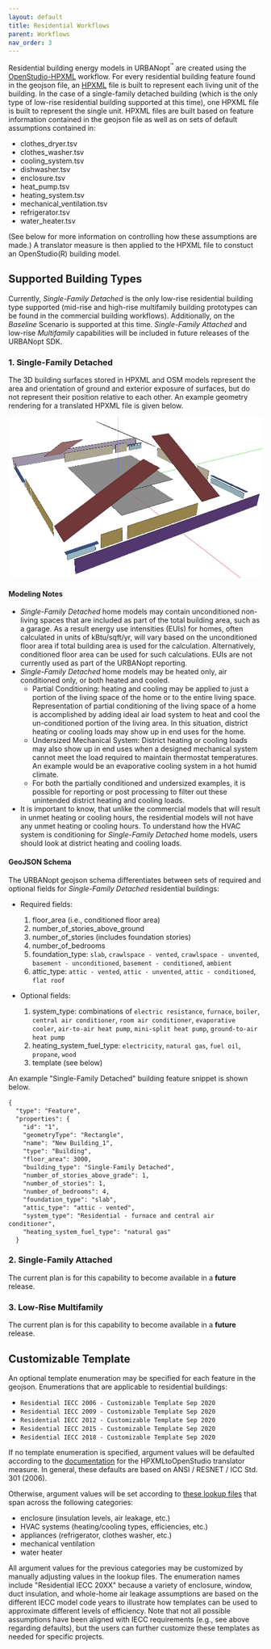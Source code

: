```yaml
---
layout: default
title: Residential Workflows
parent: Workflows
nav_order: 3
---
```


Residential building energy models in URBANopt<sup>&trade;</sup> are created using the [OpenStudio-HPXML](https://github.com/NREL/OpenStudio-HPXML) workflow.
For every residential building feature found in the geojson file, an [HPXML](https://hpxml.nrel.gov) file is built to represent each living unit of the building.
In the case of a single-family detached building (which is the only type of low-rise residential building supported at this time), one HPXML file is built to represent the single unit.
HPXML files are built based on feature information contained in the geojson file as well as on sets of default assumptions contained in:
* clothes_dryer.tsv
* clothes_washer.tsv
* cooling_system.tsv
* dishwasher.tsv
* enclosure.tsv
* heat_pump.tsv
* heating_system.tsv
* mechanical_ventilation.tsv
* refrigerator.tsv
* water_heater.tsv

(See below for more information on controlling how these assumptions are made.)
A translator measure is then applied to the HPXML file to constuct an OpenStudio(R) building model.

## Supported Building Types

Currently, *Single-Family Detached* is the only low-rise residential building type supported (mid-rise and high-rise multifamily building prototypes can be found in the commercial building workflows).  Additionally, on the *Baseline* Scenario is supported at this time. *Single-Family Attached* and low-rise *Multifamily* capabilities will be included in future releases of the URBANopt SDK.

### 1. Single-Family Detached

The 3D building surfaces stored in HPXML and OSM models represent the area and orientation of ground and exterior exposure of surfaces, but do not represent their position relative to each other. An example geometry rendering for a translated HPXML file is given below. 

![single_family_detached](../doc_files/single-family-detached.jpg)


#### Modeling Notes

- *Single-Family Detached* home models may contain unconditioned non-living spaces that are included as part of the total building area, such as a garage. As a result energy use intensities (EUIs) for homes, often calculated in units of kBtu/sqft/yr, will vary based on the unconditioned floor area if total building area is used for the calculation. Alternatively, conditioned floor area can be used for such calculations.  EUIs are not currently used as part of the URBANopt reporting.
- *Single-Family Detached* home models may be heated only, air conditioned only, or both heated and cooled. 
  - Partial Conditioning: heating and cooling may be applied to just a portion of the living space of the home or to the entire living space. Representation of partial conditioning of the living space of a home is accomplished by adding ideal air load system to heat and cool the un-conditioned portion of the living area. In this situation, district heating or cooling loads may show up in end uses for the home.
  - Undersized Mechanical System: District heating or cooling loads may also show up in end uses when a designed mechanical system cannot meet the load required to maintain thermostat temperatures. An example would be an evaporative cooling system in a hot humid climate. 
  - For both the partially conditioned and undersized examples, it is possible for reporting or post processing to filter out these unintended district heating and cooling loads.
- It is important to know, that unlike the commercial models that will result in unmet heating or cooling hours, the residential models will not have any unmet heating or cooling hours. To understand how the HVAC system is conditioning for *Single-Family Detached*  home models, users should look at district heating and cooling loads.

#### GeoJSON Schema

The URBANopt geojson schema differentiates between sets of required and optional fields for *Single-Family Detached* residential buildings:

* Required fields:

  1. floor_area (i.e., conditioned floor area)
  2. number_of_stories_above_ground
  3. number_of_stories (includes foundation stories)
  3. number_of_bedrooms
  4. foundation_type: `slab`, `crawlspace - vented`, `crawlspace - unvented`, `basement - unconditioned`, `basement - conditioned`, `ambient`
  5. attic_type: `attic - vented`, `attic - unvented`, `attic - conditioned`, `flat roof`

* Optional fields:

  1. system_type: combinations of `electric resistance`, `furnace`, `boiler`, `central air conditioner`, `room air conditioner`, `evaporative cooler`, `air-to-air heat pump`, `mini-split heat pump`, `ground-to-air heat pump`
  2. heating_system_fuel_type: `electricity`, `natural gas`, `fuel oil`, `propane`, `wood`
  3. template (see below)

An example "Single-Family Detached" building feature snippet is shown below.

  ```
  {
    "type": "Feature",
    "properties": {
      "id": "1",
      "geometryType": "Rectangle",
      "name": "New Building_1",
      "type": "Building",
      "floor_area": 3000,
      "building_type": "Single-Family Detached",
      "number_of_stories_above_grade": 1,
      "number_of_stories": 1,
      "number_of_bedrooms": 4,
      "foundation_type": "slab",
      "attic_type": "attic - vented",
      "system_type": "Residential - furnace and central air conditioner",
      "heating_system_fuel_type": "natural gas"
    }
  ```

### 2. Single-Family Attached 

The current plan is for this capability to become available in a **future** release.

### 3. Low-Rise Multifamily

The current plan is for this capability to become available in a **future** release.

## Customizable Template

An optional template enumeration may be specified for each feature in the geojson.
Enumerations that are applicable to residential buildings:

- `Residential IECC 2006 - Customizable Template Sep 2020`
- `Residential IECC 2009 - Customizable Template Sep 2020`
- `Residential IECC 2012 - Customizable Template Sep 2020`
- `Residential IECC 2015 - Customizable Template Sep 2020`
- `Residential IECC 2018 - Customizable Template Sep 2020`

If no template enumeration is specified, argument values will be defaulted according to the [documentation](https://openstudio-hpxml.readthedocs.io/en/latest/hpxml_to_openstudio.html) for the HPXMLtoOpenStudio translator measure.
In general, these defaults are based on ANSI / RESNET / ICC Std. 301 (2006).

Otherwise, argument values will be set according to [these lookup files](https://github.com/urbanopt/urbanopt-example-geojson-project/tree/develop/example_project/mappers/residential) that span across the following categories:

* enclosure (insulation levels, air leakage, etc.)
* HVAC systems (heating/cooling types, efficiencies, etc.)
* appliances (refrigerator, clothes washer, etc.)
* mechanical ventilation
* water heater

All argument values for the previous categories may be customized by manually adjusting values in the lookup files.
The enumeration names include "Residential IECC 20XX" because a variety of enclosure, window, duct insulation, and whole-home air leakage assumptions are based on the different IECC model code years to illustrate how templates can be used to approximate different levels of efficiency.
Note that not all possible assumptions have been aligned with IECC requirements (e.g., see above regarding defaults), but the users can further customize these templates as needed for specific projects.
